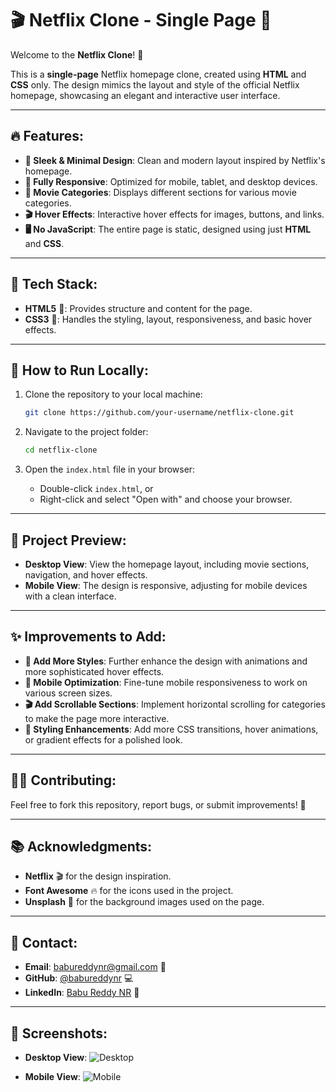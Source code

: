 

# 🎬 **Netflix Clone - Single Page** 🍿

Welcome to the **Netflix Clone**! 🚀

This is a **single-page** Netflix homepage clone, created using **HTML** and **CSS** only. The design mimics the layout and style of the official Netflix homepage, showcasing an elegant and interactive user interface.

---

## 🔥 **Features**:
- **🎨 Sleek & Minimal Design**: Clean and modern layout inspired by Netflix's homepage.
- **📱 Fully Responsive**: Optimized for mobile, tablet, and desktop devices.
- **🎥 Movie Categories**: Displays different sections for various movie categories.
- **🎬 Hover Effects**: Interactive hover effects for images, buttons, and links.
- **🖥️ No JavaScript**: The entire page is static, designed using just **HTML** and **CSS**.

---

## 🌟 **Tech Stack**:
- **HTML5** 📝: Provides structure and content for the page.
- **CSS3** 🎨: Handles the styling, layout, responsiveness, and basic hover effects.

---

## 🚀 **How to Run Locally**:
1. Clone the repository to your local machine:
   ```bash
   git clone https://github.com/your-username/netflix-clone.git
   ```

2. Navigate to the project folder:
   ```bash
   cd netflix-clone
   ```

3. Open the `index.html` file in your browser:
   - Double-click `index.html`, or
   - Right-click and select "Open with" and choose your browser.

---

## 🎥 **Project Preview**:
- **Desktop View**: View the homepage layout, including movie sections, navigation, and hover effects.
- **Mobile View**: The design is responsive, adjusting for mobile devices with a clean interface.

---

## ✨ **Improvements to Add**:
- **🍿 Add More Styles**: Further enhance the design with animations and more sophisticated hover effects.
- **📱 Mobile Optimization**: Fine-tune mobile responsiveness to work on various screen sizes.
- **🎬 Add Scrollable Sections**: Implement horizontal scrolling for categories to make the page more interactive.
- **🎨 Styling Enhancements**: Add more CSS transitions, hover animations, or gradient effects for a polished look.

---

## 👨‍💻 **Contributing**:
Feel free to fork this repository, report bugs, or submit improvements! 🚀

---

## 📚 **Acknowledgments**:
- **Netflix** 🎬 for the design inspiration.
- **Font Awesome** 🔥 for the icons used in the project.
- **Unsplash** 📸 for the background images used on the page.

---

## 💬 **Contact**:
- **Email**: [babureddynr@gmail.com](mailto:babureddynr@gmail.com) 📧
- **GitHub**: [@babureddynr](https://github.com/babureddynr) 💻
- **LinkedIn**: [Babu Reddy NR](https://www.linkedin.com/in/babureddynr) 🔗

---

## 🎯 **Screenshots**:

- **Desktop View**: 
   ![Desktop](https://via.placeholder.com/600x400?text=Desktop+View)

- **Mobile View**: 
   ![Mobile](https://via.placeholder.com/400x700?text=Mobile+View)
